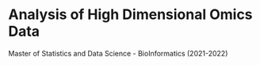 # Analysis of High Dimensional Omics Data
Master of Statistics and Data Science - BioInformatics (2021-2022)


